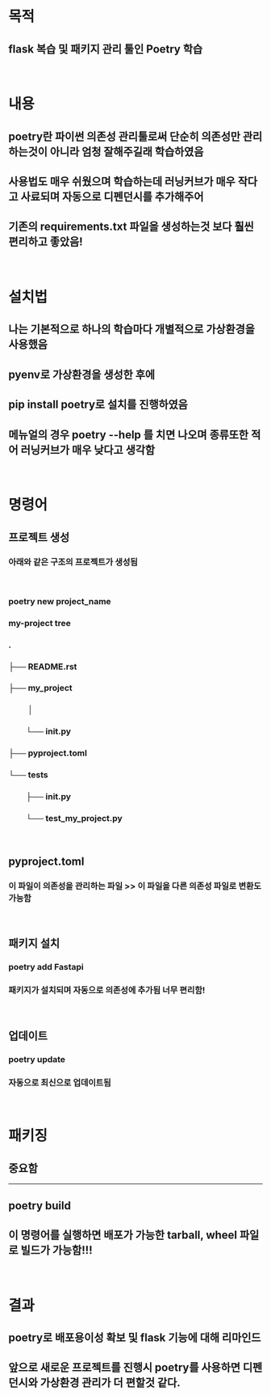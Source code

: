 # 목적 
## flask 복습 및 패키지 관리 툴인 Poetry 학습 

<br>

# 내용 
## poetry란 파이썬 의존성 관리툴로써 단순히 의존성만 관리하는것이 아니라 엄청 잘해주길래 학습하였음 
## 사용법도 매우 쉬웠으며 학습하는데 러닝커브가 매우 작다고 사료되며 자동으로 디펜던시를 추가해주어 
## 기존의 requirements.txt 파일을 생성하는것 보다 훨씬 편리하고 좋았음!

<br>

# 설치법 
## 나는 기본적으로 하나의 학습마다 개별적으로 가상환경을 사용했음 
## pyenv로 가상환경을 생성한 후에 
## pip install poetry로 설치를 진행하였음 
## 메뉴얼의 경우 poetry --help 를 치면 나오며 종류또한 적어 러닝커브가 매우 낮다고 생각함

<br>

# 명령어 
## 프로젝트 생성 
### 아래와 같은 구조의 프로젝트가 생성됨 
<br>

### poetry new project_name 
### my-project tree
### .
### ├── README.rst
### ├── my_project
### &nbsp;&nbsp;&nbsp;&nbsp;&nbsp;&nbsp;&nbsp;&nbsp;&nbsp;&nbsp;│   
### &nbsp;&nbsp;&nbsp;&nbsp;&nbsp;&nbsp;&nbsp;&nbsp;&nbsp;└── __init__.py
### ├── pyproject.toml
### └── tests
### &nbsp;&nbsp;&nbsp;&nbsp;&nbsp;&nbsp;&nbsp;&nbsp;&nbsp;├── __init__.py
### &nbsp;&nbsp;&nbsp;&nbsp;&nbsp;&nbsp;&nbsp;&nbsp;   └── test_my_project.py

<br>

## pyproject.toml
### 이 파일이 의존성을 관리하는 파일 >> 이 파일을 다른 의존성 파일로 변환도 가능함 
<br>

## 패키지 설치  
### poetry add Fastapi 
### 패키지가 설치되며 자동으로 의존성에 추가됨 너무 편리함!

<br>

## 업데이트 
### poetry update
### 자동으로 최신으로 업데이트됨

<br>

# 패키징 
## 중요함
<hr> 

## poetry build 
## 이 명령어를 실행하면 배포가 가능한 tarball, wheel 파일로 빌드가 가능함!!!

</hr>
<br>

# 결과
## poetry로 배포용이성 확보 및 flask 기능에 대해 리마인드 
## 앞으로 새로운 프로젝트를 진행시 poetry를 사용하면 디펜던시와 가상환경 관리가 더 편할것 같다.
